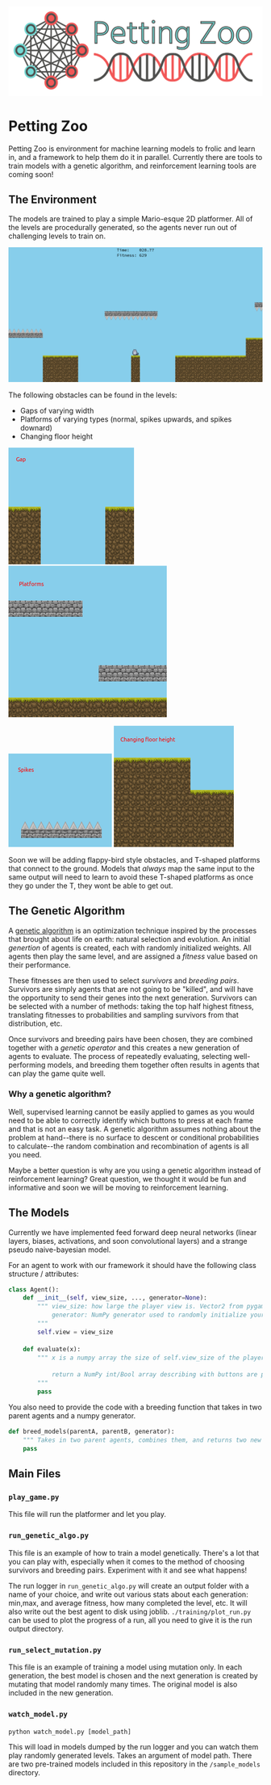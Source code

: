 ![Logo](img/logo.png)

# Petting Zoo 

Petting Zoo is environment for machine learning models to frolic and learn in, and a framework to help them do it in parallel. Currently there are tools to train models with a genetic algorithm, and reinforcement learning tools are coming soon!

## The Environment

The models are trained to play a simple Mario-esque 2D platformer. All of the levels are procedurally generated, so the agents never run out of challenging levels to train on.

![Level Screenshot](img/LevelScreeny.png)

The following obstacles can be found in the levels:


- Gaps of varying width
- Platforms of varying types (normal, spikes upwards, and spikes downard)
- Changing floor height

![image of floor gaps](img/gap.png) ![image of raised platforms](img/platforms.png)

![image of downward-facing spikes](img/spikes.png) ![image of changing floor height](img/changing_floor_height.png)

Soon we will be adding flappy-bird style obstacles, and T-shaped platforms that connect to the ground. Models that *always* map the same input to the same output will need to learn to avoid these T-shaped platforms as once they go under the T, they wont be able to get out.

## The Genetic Algorithm

A [genetic algorithm](https://en.wikipedia.org/wiki/Genetic_algorithm) is an optimization technique inspired by the processes that brought about life on earth: natural selection and evolution. An initial *genertion* of agents is created, each with randomly initialized weights. All agents then play the same level, and are assigned a *fitness* value based on their performance. 

These fitnesses are then used to select *survivors* and *breeding pairs*. Survivors are simply agents that are not going to be "killed", and will have the opportunity to send their genes into the next generation. Survivors can be selected with a number of methods: taking the top half highest fitness, translating fitnesses to probabilities and sampling survivors from that distribution, etc.

Once survivors and breeding pairs have been chosen, they are combined together with a *genetic operator* and this creates a new generation of agents to evaluate. The process of repeatedly evaluating, selecting well-performing models, and breeding them together often results in agents that can play the game quite well.

### Why a genetic algorithm?

Well, supervised learning cannot be easily applied to games as you would need to be able to correctly identify which buttons to press at each frame and that is not an easy task. A genetic algorithm assumes nothing about the problem at hand--there is no surface to descent or conditional probabilities to calculate--the random combination and recombination of agents is all you need.

Maybe a better question is why are you using a genetic algorithm instead of reinforcement learning? Great question, we thought it would be fun and informative and soon we will be moving to reinforcement learning.

## The Models

Currently we have implemented feed forward deep neural networks (linear layers, biases, activations, and soon convolutional layers) and a strange pseudo naive-bayesian model. 

For an agent to work with our framework it should have the following class structure / attributes:

```Python
class Agent():
    def __init__(self, view_size, ..., generator=None):
        """ view_size: how large the player view is. Vector2 from pygame.
            generator: NumPy generator used to randomly initialize your model.
        """
        self.view = view_size
    
    def evaluate(x):
        """ x is a numpy array the size of self.view_size of the player view

            return a NumPy int/Bool array describing with buttons are pressed
        """
        pass
```

You also need to provide the code with a breeding function that takes in two parent agents and a numpy generator.
```Python
def breed_models(parentA, parentB, generator):
    """ Takes in two parent agents, combines them, and returns two new children"""
    pass
```

## Main Files

### `play_game.py`

This file will run the platformer and let you play.

### `run_genetic_algo.py`

This file is an example of how to train a model genetically. There's a lot that you can play with, especially when it comes to the method of choosing survivors and breeding pairs. Experiment with it and see what happens! 

The run logger in `run_genetic_algo.py` will create an output folder with a name of your choice, and write out various stats about each generation: min,max, and average fitness, how many completed the level, etc. It will also write out the best agent to disk using joblib. `./training/plot_run.py` can be used to plot the progress of a run, all you need to give it is the run output directory.

### `run_select_mutation.py`

This file is an example of training a model using mutation only. In each generation, the best model is chosen and the next generation is created by mutating that model randomly many times. The original model is also included in the new generation. 

### `watch_model.py`

`python watch_model.py [model_path]`

This will load in models dumped by the run logger and you can watch them play randomly generated levels. Takes an argument of model path. There are two pre-trained models included in this repository in the `/sample_models` directory.
